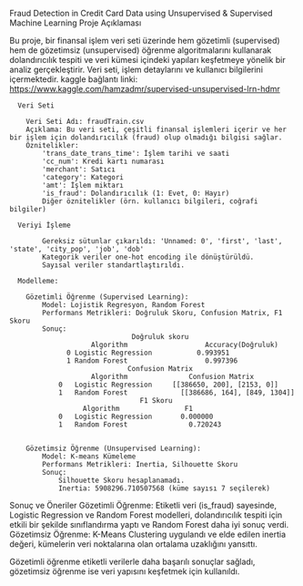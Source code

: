 Fraud Detection in Credit Card Data using Unsupervised & Supervised Machine Learning
Proje Açıklaması

  Bu proje, bir finansal işlem veri seti üzerinde hem gözetimli (supervised) hem de gözetimsiz (unsupervised) öğrenme algoritmalarını kullanarak 
  dolandırıcılık tespiti ve veri kümesi içindeki yapıları keşfetmeye yönelik bir analiz gerçekleştirir. Veri seti, işlem detaylarını ve kullanıcı bilgilerini içermektedir.
  kaggle bağlantı linki:
    https://www.kaggle.com/hamzadmr/supervised-unsupervised-lrn-hdmr
  
      Veri Seti
      
        Veri Seti Adı: fraudTrain.csv
        Açıklama: Bu veri seti, çeşitli finansal işlemleri içerir ve her bir işlem için dolandırıcılık (fraud) olup olmadığı bilgisi sağlar.
        Öznitelikler:
            'trans_date_trans_time': İşlem tarihi ve saati
            'cc_num': Kredi kartı numarası
            'merchant': Satıcı
            'category': Kategori
            'amt': İşlem miktarı
            'is_fraud': Dolandırıcılık (1: Evet, 0: Hayır)
            Diğer öznitelikler (örn. kullanıcı bilgileri, coğrafi bilgiler)
      
      Veriyi İşleme
     
            Gereksiz sütunlar çıkarıldı: 'Unnamed: 0', 'first', 'last', 'state', 'city_pop', 'job', 'dob'
            Kategorik veriler one-hot encoding ile dönüştürüldü.
            Sayısal veriler standartlaştırıldı.
      
      Modelleme:
      
        Gözetimli Öğrenme (Supervised Learning):
            Model: Lojistik Regresyon, Random Forest
            Performans Metrikleri: Doğruluk Skoru, Confusion Matrix, F1 Skoru
            Sonuç:                      
                                  Doğruluk skoru
                        Algorithm	                Accuracy(Doğruluk)
                  0	Logistic Regression	          0.993951
                  1	Random Forest	                0.997396
                                 Confusion Matrix
                        Algorithm	            Confusion Matrix
                0	Logistic Regression	    [[386650, 200], [2153, 0]]
                1	Random Forest	          [[386686, 164], [849, 1304]]
                                    F1 Skoru
                      Algorithm	               F1
                0	Logistic Regression	      0.000000
                1	Random Forest	            0.720243
      
      
        Gözetimsiz Öğrenme (Unsupervised Learning):
            Model: K-means Kümeleme
            Performans Metrikleri: Inertia, Silhouette Skoru
            Sonuç: 
                Silhouette Skoru hesaplanamadı.
                Inertia: 5908296.710507568 (küme sayısı 7 seçilerek)
  


Sonuç ve Öneriler
    Gözetimli Öğrenme: 
        Etiketli veri (is_fraud) sayesinde, Logistic Regression ve Random Forest modelleri, 
        dolandırıcılık tespiti için etkili bir şekilde sınıflandırma yaptı ve Random Forest daha iyi sonuç verdi.
    Gözetimsiz Öğrenme: 
        K-Means Clustering uygulandı ve elde edilen inertia değeri, kümelerin veri noktalarına olan ortalama uzaklığını yansıttı.

Gözetimli öğrenme etiketli verilerle daha başarılı sonuçlar sağladı, gözetimsiz öğrenme ise veri yapısını keşfetmek için kullanıldı.

   
